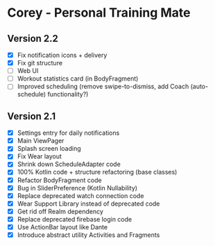 # Corey - Personal Training Mate

## Version 2.2
- [x] Fix notification icons + delivery
- [x] Fix git structure
- [ ] Web UI
- [ ] Workout statistics card (in BodyFragment)
- [ ] Improved scheduling (remove swipe-to-dismiss, add Coach (auto-schedule) functionality?)

## Version 2.1
- [x] Settings entry for daily notifications
- [x] Main ViewPager
- [x] Splash screen loading
- [x] Fix Wear layout
- [x] Shrink down ScheduleAdapter code
- [x] 100% Kotlin code + structure refactoring (base classes)
- [x] Refactor BodyFragment code
- [x] Bug in SliderPreference (Kotlin Nullability)
- [x] Replace deprecated watch connection code
- [x] Wear Support Library instead of deprecated code
- [x] Get rid off Realm dependency
- [x] Replace deprecated firebase login code
- [x] Use ActionBar layout like Dante
- [x] Introduce abstract utility Activities and Fragments